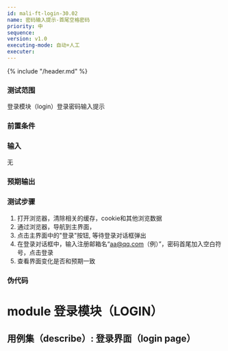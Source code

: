 ```yaml
---
id: mali-ft-login-30.02
name: 密码输入提示-首尾空格密码
priority: 中
sequence: 
version: v1.0
executing-mode: 自动+人工
executer:  
---
```


{% include "/header.md" %}

### 测试范围
  登录模块（login）登录密码输入提示

### 前置条件


### 输入
  无

### 预期输出


### 测试步骤
  1. 打开浏览器，清除相关的缓存，cookie和其他浏览数据
  2. 通过浏览器，导航到主界面，
  3. 点击主界面中的"登录"按钮, 等待登录对话框弹出
  4. 在登录对话框中，输入注册邮箱名“aa@qq.com（例）”，密码首尾加入空白符号，点击登录
  6. 查看界面变化是否和预期一致


### 伪代码

# module 登录模块（LOGIN）
## 用例集（describe）:  登录界面（login page）
